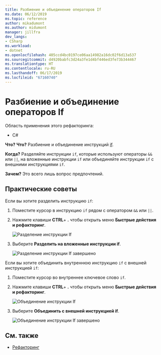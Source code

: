 ```yaml
---
title: Разбиение и объединение операторов If
ms.date: 06/12/2019
ms.topic: reference
author: mikadumont
ms.author: midumont
manager: jillfra
dev_langs:
- CSharp
ms.workload:
- dotnet
ms.openlocfilehash: 405ccd4bc0197ce06aa14982a16dc02f6d13a537
ms.sourcegitcommit: d4920babfc3d24a3fe1d4bf446ed3fe73b344467
ms.translationtype: HT
ms.contentlocale: ru-RU
ms.lasthandoff: 06/17/2019
ms.locfileid: "67160740"
---
```

# <a name="split-or-merge-if-statements"></a>Разбиение и объединение операторов If

Область применения этого рефакторинга:

- C#

**Что?** **Что?** Разбиение и объединение инструкций [if](/dotnet/csharp/language-reference/keywords/if-else).

**Когда?** Разделяйте инструкции `if`, которые используют операторы `&&` или `||`, на вложенные инструкции `if` или объединяйте инструкции `if` с внешними инструкциями `if`.

**Зачем?** Это всего лишь вопрос предпочтений.  

## <a name="how-to"></a>Практические советы

Если вы хотите разделить инструкцию `if`:

1. Поместите курсор в инструкцию `if` рядом с оператором `&&` или `||`.

2. Нажмите клавиши **CTRL**+ **.** чтобы открыть меню **Быстрые действия и рефакторинг**.

    ![Разделение инструкции If](../media/split-if-statement.png)

3. Выберите **Разделить на вложенные инструкции if**.

    ![Разделение инструкции If завершено](../media/split-if-statement-complete.png)

Если вы хотите объединить внутреннюю инструкцию `if` с внешней инструкцией `if`: 

1. Поместите курсор во внутреннее ключевое слово `if`.

2. Нажмите клавиши **CTRL**+ **.** чтобы открыть меню **Быстрые действия и рефакторинг**.

    ![Объединение инструкции If](../media/merge-if-statement.png)

3. Выберите **Объединить с внешней инструкцией if**.

    ![Объединение инструкции If завершено](../media/merge-if-statement-complete.png)

## <a name="see-also"></a>См. также

- [Рефакторинг](../refactoring-in-visual-studio.md)